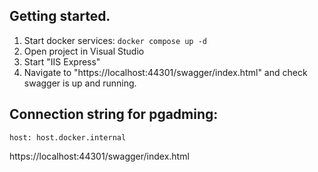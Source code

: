 ## Getting started.

1. Start docker services: `docker compose up -d`
1. Open project in Visual Studio
1. Start "IIS Express"
1. Navigate to "https://localhost:44301/swagger/index.html" and check swagger is up and running.

## Connection string for pgadming:

```
host: host.docker.internal
```

https://localhost:44301/swagger/index.html
